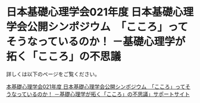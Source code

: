 # 日本基礎心理学会021年度 日本基礎心理学会公開シンポジウム　「こころ」ってそうなっているのか！ －基礎心理学が拓く「こころ」の不思議 
詳しくは以下のページをご覧ください。

[本基礎心理学会021年度 日本基礎心理学会公開シンポジウム　「こころ」ってそうなっているのか！ －基礎心理学が拓く「こころ」の不思議」サポートサイト](https://Takayuki-Osugi.github.io/jps2021kokorodemo/)
